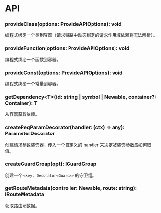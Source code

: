 # API

### provideClass(options: ProvideAPIOptions): void

编程式绑定一个类到容器（请求链路中动态绑定的请求作用域依赖将无法解析）。

### provideFunction(options: ProvideAPIOptions): void

编程式绑定一个函数到容器。

### provideConst(options: ProvideAPIOptions): void

编程式绑定一个常量到容器。

### getDependency\<T\>(id: string | symbol | Newable, container?: Container): T

从容器获取依赖。

### createReqParamDecorator(handler: (ctx) => any): ParameterDecorator

创建请求参数装饰器，传入一个自定义的 handler 来决定被装饰参数应如何取值。

### createGuardGroup(opt): IGuardGroup

创建一个 `<key, Decorator<Guard>>` 的守卫组。

### getRouteMetadata(controller: Newable, route: string): IRouteMetadata

获取路由元数据。
